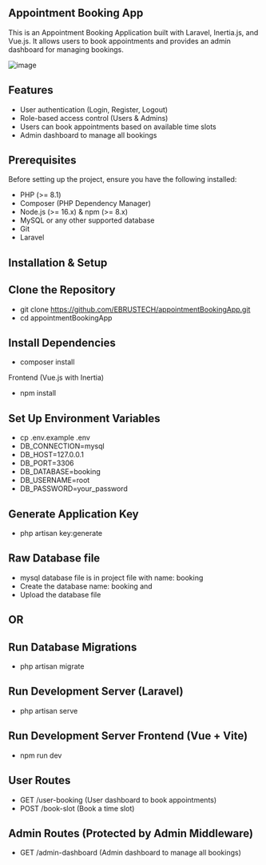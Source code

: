 ## Appointment Booking App

This is an Appointment Booking Application built with Laravel, Inertia.js, and Vue.js. It allows users to book appointments and provides an admin dashboard for managing bookings.

![image](https://github.com/user-attachments/assets/ac32cd50-1163-4196-ba44-360f3114292e)


## Features

- User authentication (Login, Register, Logout)
- Role-based access control (Users & Admins)
- Users can book appointments based on available time slots
- Admin dashboard to manage all bookings

## Prerequisites
Before setting up the project, ensure you have the following installed:
- PHP (>= 8.1)
- Composer (PHP Dependency Manager)
- Node.js (>= 16.x) & npm (>= 8.x)
- MySQL or any other supported database
- Git
- Laravel 

## Installation & Setup

## Clone the Repository
- git clone https://github.com/EBRUSTECH/appointmentBookingApp.git
- cd appointmentBookingApp

##  Install Dependencies
- composer install

Frontend (Vue.js with Inertia)
- npm install

## Set Up Environment Variables
- cp .env.example .env
- DB_CONNECTION=mysql
- DB_HOST=127.0.0.1
- DB_PORT=3306
- DB_DATABASE=booking
- DB_USERNAME=root
- DB_PASSWORD=your_password


## Generate Application Key
- php artisan key:generate

## Raw Database file
- mysql database file is in project file with name: booking
- Create the database name: booking and
- Upload the database file

 ## OR
 
## Run Database Migrations
- php artisan migrate

## Run Development Server (Laravel)
- php artisan serve

## Run Development Server Frontend (Vue + Vite)
- npm run dev

## User Routes
- GET	/user-booking	(User dashboard to book appointments)
- POST	/book-slot	(Book a time slot)

## Admin Routes (Protected by Admin Middleware)
- GET	/admin-dashboard	(Admin dashboard to manage all bookings)
